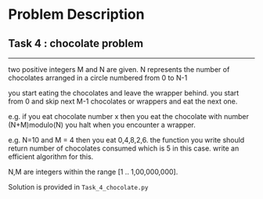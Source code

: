 # Problem Description

## Task 4 : chocolate problem
**************************
two positive integers M and N are given.
N represents the number of chocolates arranged in a circle numbered from 0 to N-1

you start eating the chocolates and leave the wrapper behind. you start from 0 and skip next M-1 chocolates or wrappers and eat the next one.

e.g. if you eat chocolate number x then you eat the chocolate with number (N+M)modulo(N)
you halt when you encounter a wrapper.

e.g. N=10 and M = 4 then you eat 0,4,8,2,6. the function you write should return number of chocolates consumed which is 5 in this case. write an efficient algorithm for this.

N,M are integers within the range [1 .. 1,00,000,000]. 

Solution is provided in `Task_4_chocolate.py`
